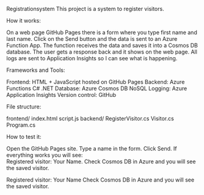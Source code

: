 Registrationsystem
This project is a system to register visitors.

How it works:

On a web page GitHub Pages there is a form where you type first name and last name.
Click on the Send button and the data is sent to an Azure Function App.
The function receives the data and saves it into a Cosmos DB database.
The user gets a response back and it shows on the web page.
All logs are sent to Application Insights so I can see what is happening.

Frameworks and Tools:

Frontend: HTML + JavaScript hosted on GitHub Pages
Backend: Azure Functions C# .NET
Database: Azure Cosmos DB NoSQL
Logging: Azure Application Insights
Version control: GitHub

File structure:

frontend/
index.html
script.js
backend/
RegisterVisitor.cs
Visitor.cs
Program.cs

How to test it:

Open the GitHub Pages site.
Type a name in the form.
Click Send.
If everything works you will see:  
Registered visitor: Your Name.
Check Cosmos DB in Azure and you will see the saved visitor.

Registered visitor: Your Name
Check Cosmos DB in Azure and you will see the saved visitor.
